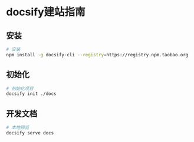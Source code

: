# docsify建站指南

## 安装

```bash
# 安装
npm install -g docsify-cli --registry=https://registry.npm.taobao.org
```

## 初始化

```bash
# 初始化项目
docsify init ./docs
```

## 开发文档

```bash
# 本地预览
docsify serve docs
```
